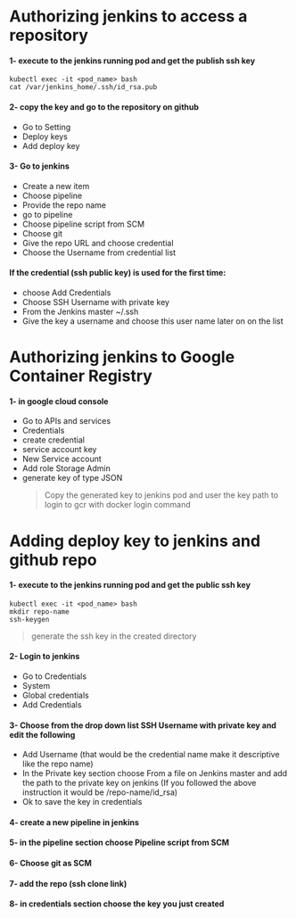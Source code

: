 # Authorizing jenkins to access a repository

#### 1- execute to the jenkins running pod and get the publish ssh key

```
kubectl exec -it <pod_name> bash
cat /var/jenkins_home/.ssh/id_rsa.pub
```

#### 2- copy the key and go to the repository on github

- Go to Setting
- Deploy keys
- Add deploy key

#### 3- Go to jenkins

- Create a new item
- Choose pipeline
- Provide the repo name
- go to pipeline
- Choose pipeline script from SCM
- Choose git
- Give the repo URL and choose credential
- Choose the Username from credential list

#### If the credential (ssh public key) is used for the first time:

- choose Add Credentials
- Choose SSH Username with private key
- From the Jenkins master ~/.ssh
- Give the key a username and choose this user name later on on the list

# Authorizing jenkins to Google Container Registry

#### 1- in google cloud console

- Go to APIs and services
- Credentials
- create credential
- service account key
- New Service account
- Add role Storage Admin
- generate key of type JSON
  > Copy the generated key to jenkins pod and user the
  > key path to login to gcr with docker login command

# Adding deploy key to jenkins and github repo

#### 1- execute to the jenkins running pod and get the public ssh key

```
kubectl exec -it <pod_name> bash
mkdir repo-name
ssh-keygen
```

> generate the ssh key in the created directory

#### 2- Login to jenkins

- Go to Credentials
- System
- Global credentials
- Add Credentials

#### 3- Choose from the drop down list SSH Username with private key and edit the following

- Add Username (that would be the credential name make it descriptive like the repo name)
- In the Private key section choose From a file on Jenkins master and add the path to the private key on jenkins (If you followed the above instruction it would be /repo-name/id_rsa)
- Ok to save the key in credentials

#### 4- create a new pipeline in jenkins

#### 5- in the pipeline section choose Pipeline script from SCM

#### 6- Choose git as SCM

#### 7- add the repo (ssh clone link)

#### 8- in credentials section choose the key you just created

